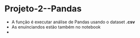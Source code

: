 # Projeto-2--Pandas
- A função é executar análise de Pandas usando o dataset **.csv** 
- As enuinciandos estão também no notebook
-  
